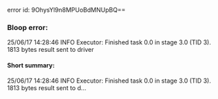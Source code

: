 error id: 9OhysYl9n8MPUoBdMNUpBQ==
### Bloop error:

25/06/17 14:28:46 INFO Executor: Finished task 0.0 in stage 3.0 (TID 3). 1813 bytes result sent to driver
#### Short summary: 

25/06/17 14:28:46 INFO Executor: Finished task 0.0 in stage 3.0 (TID 3). 1813 bytes result sent to d...